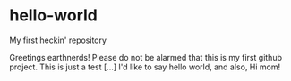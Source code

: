 # hello-world
My first heckin' repository

Greetings earthnerds!
Please do not be alarmed that this is my first github project.
This is just a test
[...]
I'd like to say hello world, and also, Hi mom!
